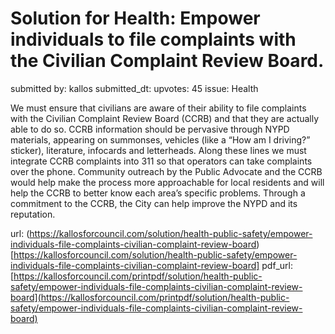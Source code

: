 # Solution for Health: Empower individuals to file complaints with the Civilian Complaint Review Board. #

submitted by: kallos
submitted_dt: 
upvotes: 45
issue: Health

We must ensure that civilians are aware of their ability to file complaints with the Civilian Complaint Review Board (CCRB) and that they are actually able to do so. CCRB information should be pervasive through NYPD materials, appearing on summonses, vehicles (like a “How am I driving?” sticker), literature, infocards and letterheads. Along these lines we must integrate CCRB complaints into 311 so that operators can take complaints over the phone. Community outreach by the Public Advocate and the CCRB would help make the process more approachable for local residents and will help the CCRB to better know each area’s specific problems. Through a commitment to the CCRB, the City can help improve the NYPD and its reputation.

url: (https://kallosforcouncil.com/solution/health-public-safety/empower-individuals-file-complaints-civilian-complaint-review-board)[https://kallosforcouncil.com/solution/health-public-safety/empower-individuals-file-complaints-civilian-complaint-review-board]
pdf_url: [https://kallosforcouncil.com/printpdf/solution/health-public-safety/empower-individuals-file-complaints-civilian-complaint-review-board](https://kallosforcouncil.com/printpdf/solution/health-public-safety/empower-individuals-file-complaints-civilian-complaint-review-board)